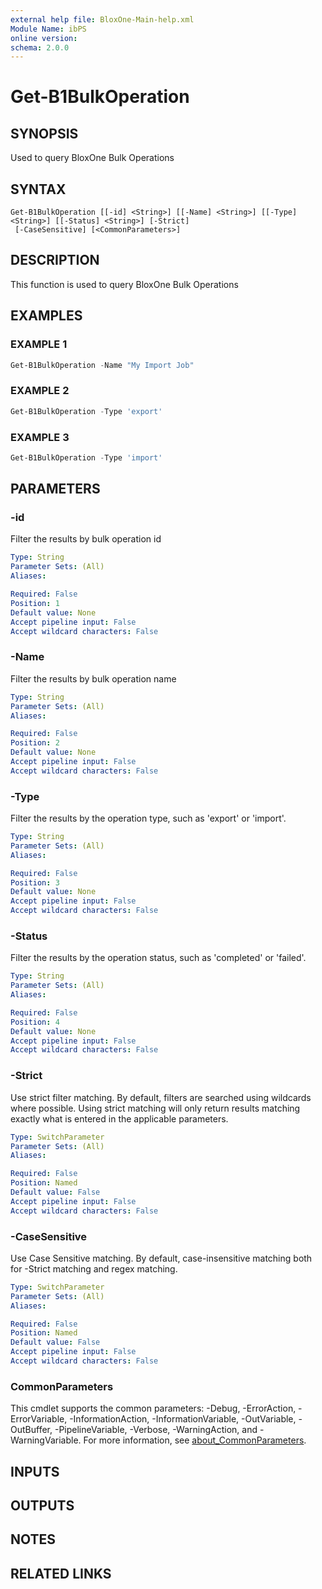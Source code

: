 ```yaml
---
external help file: BloxOne-Main-help.xml
Module Name: ibPS
online version:
schema: 2.0.0
---
```


# Get-B1BulkOperation

## SYNOPSIS
Used to query BloxOne Bulk Operations

## SYNTAX

```
Get-B1BulkOperation [[-id] <String>] [[-Name] <String>] [[-Type] <String>] [[-Status] <String>] [-Strict]
 [-CaseSensitive] [<CommonParameters>]
```

## DESCRIPTION
This function is used to query BloxOne Bulk Operations

## EXAMPLES

### EXAMPLE 1
```powershell
Get-B1BulkOperation -Name "My Import Job"
```

### EXAMPLE 2
```powershell
Get-B1BulkOperation -Type 'export'
```

### EXAMPLE 3
```powershell
Get-B1BulkOperation -Type 'import'
```

## PARAMETERS

### -id
Filter the results by bulk operation id

```yaml
Type: String
Parameter Sets: (All)
Aliases:

Required: False
Position: 1
Default value: None
Accept pipeline input: False
Accept wildcard characters: False
```

### -Name
Filter the results by bulk operation name

```yaml
Type: String
Parameter Sets: (All)
Aliases:

Required: False
Position: 2
Default value: None
Accept pipeline input: False
Accept wildcard characters: False
```

### -Type
Filter the results by the operation type, such as 'export' or 'import'.

```yaml
Type: String
Parameter Sets: (All)
Aliases:

Required: False
Position: 3
Default value: None
Accept pipeline input: False
Accept wildcard characters: False
```

### -Status
Filter the results by the operation status, such as 'completed' or 'failed'.

```yaml
Type: String
Parameter Sets: (All)
Aliases:

Required: False
Position: 4
Default value: None
Accept pipeline input: False
Accept wildcard characters: False
```

### -Strict
Use strict filter matching.
By default, filters are searched using wildcards where possible.
Using strict matching will only return results matching exactly what is entered in the applicable parameters.

```yaml
Type: SwitchParameter
Parameter Sets: (All)
Aliases:

Required: False
Position: Named
Default value: False
Accept pipeline input: False
Accept wildcard characters: False
```

### -CaseSensitive
Use Case Sensitive matching.
By default, case-insensitive matching both for -Strict matching and regex matching.

```yaml
Type: SwitchParameter
Parameter Sets: (All)
Aliases:

Required: False
Position: Named
Default value: False
Accept pipeline input: False
Accept wildcard characters: False
```

### CommonParameters
This cmdlet supports the common parameters: -Debug, -ErrorAction, -ErrorVariable, -InformationAction, -InformationVariable, -OutVariable, -OutBuffer, -PipelineVariable, -Verbose, -WarningAction, and -WarningVariable. For more information, see [about_CommonParameters](http://go.microsoft.com/fwlink/?LinkID=113216).

## INPUTS

## OUTPUTS

## NOTES

## RELATED LINKS
